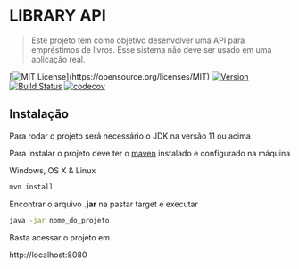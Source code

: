 # LIBRARY API 

> Este projeto tem como objetivo desenvolver uma API para empréstimos de livros.
> Esse sistema não deve ser usado em uma aplicação real.

[![MIT License](https://img.shields.io/apm/l/atomic-design-ui.svg?)](https://opensource.org/licenses/MIT)
[![Version](https://badge.fury.io/gh/tterb%2FHyde.svg)](https://github.com/wennersgc/library-api)
[![Build Status](https://travis-ci.org/wennersgc/library-api.svg?branch=master)](https://travis-ci.org/wennersgc/library-api)
[![codecov](https://codecov.io/gh/wennersgc/library-api/branch/master/graph/badge.svg)](https://codecov.io/gh/wennersgc/library-api)

## Instalação

Para rodar o projeto será necessário o JDK na versão 11 ou acima

Para instalar o projeto deve ter o [maven](https://maven.apache.org/) instalado e configurado na máquina

Windows, OS X & Linux
```sh
mvn install
```

Encontrar o arquivo **.jar** na pastar target e executar
```sh
java -jar nome_do_projeto
```

Basta acessar o projeto em 

http://localhost:8080
